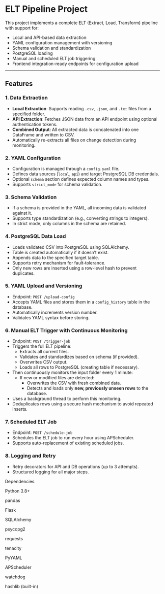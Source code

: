 # ELT Pipeline Project

This project implements a complete ELT (Extract, Load, Transform) pipeline with support for:

- Local and API-based data extraction
- YAML configuration management with versioning
- Schema validation and standardization
- PostgreSQL loading
- Manual and scheduled ELT job triggering
- Frontend integration-ready endpoints for configuration upload

---

## Features

### 1. **Data Extraction**
- **Local Extraction**: Supports reading `.csv`, `.json`, and `.txt` files from a specified folder.
- **API Extraction**: Fetches JSON data from an API endpoint using optional authentication tokens.
- **Combined Output**: All extracted data is concatenated into one DataFrame and written to CSV.
- Automatically re-extracts all files on change detection during monitoring.


### 2. **YAML Configuration**
- Configuration is managed through a `config.yaml` file.
- Defines data sources (`local`, `api`) and target PostgreSQL DB credentials.
- Optional `schema` section defines expected column names and types.
- Supports `strict_mode` for schema validation.

### 3. **Schema Validation**
- If a schema is provided in the YAML, all incoming data is validated against it.
- Supports type standardization (e.g., converting strings to integers).
- In strict mode, only columns in the schema are retained.

### 4. **PostgreSQL Data Load**
- Loads validated CSV into PostgreSQL using SQLAlchemy.
- Table is created automatically if it doesn’t exist.
- Appends data to the specified target table.
- Supports retry mechanism for fault-tolerance.
- Only new rows are inserted using a row-level hash to prevent duplicates.


### 5. **YAML Upload and Versioning**
- Endpoint: `POST /upload-config`
- Accepts YAML files and stores them in a `config_history` table in the database.
- Automatically increments version number.
- Validates YAML syntax before storing.

### 6. **Manual ELT Trigger with Continuous Monitoring**
- Endpoint: `POST /trigger-job`
- Triggers the full ELT pipeline:
  - Extracts all current files.
  - Validates and standardizes based on schema (if provided).
  - Overwrites CSV output.
  - Loads all rows to PostgreSQL (creating table if necessary).
- Then continuously monitors the input folder every 1 minute:
  - If new or modified files are detected:
    - Overwrites the CSV with fresh combined data.
    - Detects and loads only **new, previously unseen rows** to the database.
- Uses a background thread to perform this monitoring.
- Deduplicates rows using a secure hash mechanism to avoid repeated inserts.


### 7. **Scheduled ELT Job**
- Endpoint: `POST /schedule-job`
- Schedules the ELT job to run every hour using APScheduler.
- Supports auto-replacement of existing scheduled jobs.

### 8. **Logging and Retry**
- Retry decorators for API and DB operations (up to 3 attempts).
- Structured logging for all major steps.


Dependencies

Python 3.8+

pandas

Flask

SQLAlchemy

psycopg2

requests

tenacity

PyYAML

APScheduler

watchdog

hashlib (built-in)



